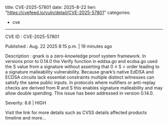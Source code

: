  
title: CVE-2025-57801
date: 2025-8-22
lien: "https://cvefeed.io/vuln/detail/CVE-2025-57801"
categories:
  - cve
---

CVE ID : CVE-2025-57801

Published :  Aug. 22
2025
8:15 p.m. | 19 minutes ago

Description : gnark is a zero-knowledge proof system framework. In versions prior to 0.14.0
the Verify function in eddsa.go and ecdsa.go used the S value from a signature without asserting that 0 ≤ S < order
leading to a signature malleability vulnerability. Because gnark’s native EdDSA and ECDSA circuits lack essential constraints
multiple distinct witnesses can satisfy the same public inputs. In protocols where nullifiers or anti-replay checks are derived from R and S
this enables signature malleability and may allow double spending. This issue has been addressed in version 0.14.0.

Severity: 8.6 | HIGH

Visit the link for more details
such as CVSS details
affected products
timeline
and more...
